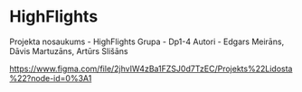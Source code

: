 # HighFlights

Projekta nosaukums - HighFlights
Grupa - Dp1-4
Autori - Edgars Meirāns, Dāvis Martuzāns, Artūrs Slišāns

https://www.figma.com/file/2jhvIW4zBa1FZSJ0d7TzEC/Projekts%22Lidosta%22?node-id=0%3A1
